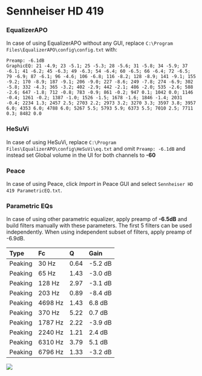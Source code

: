 # Sennheiser HD 419

### EqualizerAPO
In case of using EqualizerAPO without any GUI, replace `C:\Program Files\EqualizerAPO\config\config.txt`
with:
```
Preamp: -6.1dB
GraphicEQ: 21 -4.9; 23 -5.1; 25 -5.3; 28 -5.6; 31 -5.8; 34 -5.9; 37 -6.1; 41 -6.2; 45 -6.3; 49 -6.3; 54 -6.4; 60 -6.5; 66 -6.4; 72 -6.5; 79 -6.9; 87 -6.1; 96 -4.6; 106 -6.8; 116 -8.2; 128 -8.9; 141 -9.1; 155 -9.2; 170 -8.9; 187 -9.1; 206 -9.0; 227 -8.6; 249 -7.8; 274 -6.9; 302 -5.8; 332 -4.3; 365 -3.2; 402 -2.9; 442 -2.1; 486 -2.0; 535 -2.6; 588 -2.6; 647 -1.8; 712 -0.8; 783 -0.9; 861 -0.2; 947 0.1; 1042 0.0; 1146 -0.4; 1261 -0.2; 1387 -1.0; 1526 -1.5; 1678 -1.6; 1846 -1.4; 2031 -0.4; 2234 1.3; 2457 2.5; 2703 2.2; 2973 3.2; 3270 3.3; 3597 3.8; 3957 6.0; 4353 6.0; 4788 6.0; 5267 5.5; 5793 5.9; 6373 5.5; 7010 2.5; 7711 0.3; 8482 0.0
```

### HeSuVi
In case of using HeSuVi, replace `C:\Program Files\EqualizerAPO\config\HeSuVi\eq.txt` and omit `Preamp:
-6.1dB` and instead set Global volume in the UI for both channels to **-60**

### Peace
In case of using Peace, click *Import* in Peace GUI and select `Sennheiser HD 419 ParametricEQ.txt`.

### Parametric EQs
In case of using other parametric equalizer, apply preamp of **-6.5dB** and build filters manually
with these parameters. The first 5 filters can be used independently.
When using independent subset of filters, apply preamp of -6.9dB.

| Type    | Fc      |    Q | Gain    |
|:--------|:--------|:-----|:--------|
| Peaking | 30 Hz   | 0.64 | -5.2 dB |
| Peaking | 65 Hz   | 1.43 | -3.0 dB |
| Peaking | 128 Hz  | 2.97 | -3.1 dB |
| Peaking | 203 Hz  | 0.89 | -8.4 dB |
| Peaking | 4698 Hz | 1.43 | 6.8 dB  |
| Peaking | 370 Hz  | 5.22 | 0.7 dB  |
| Peaking | 1787 Hz | 2.22 | -3.9 dB |
| Peaking | 2240 Hz | 1.21 | 2.4 dB  |
| Peaking | 6310 Hz | 3.79 | 5.1 dB  |
| Peaking | 6796 Hz | 1.33 | -3.2 dB |

![](https://raw.githubusercontent.com/jaakkopasanen/AutoEq/master/results/innerfidelity/sbaf-serious/Sennheiser%20HD%20419/Sennheiser%20HD%20419.png)